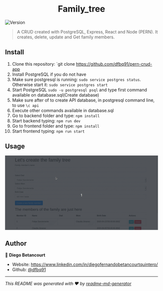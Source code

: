 <h1 align="center">Family_tree</h1>
<p>
  <img alt="Version" src="https://img.shields.io/badge/version-1.2.0-blue.svg?cacheSeconds=2592000" />
</p>

> A CRUD created with PostgreSQL, Express, React and Node (PERN). It creates, delete, update and Get family members.

## Install

1) Clone this repository: `git clone https://github.com/dfbq91/pern-crud-app
2) Install PostgreSQL if you do not have
3) Make sure postgresql is running: `sudo service postgres status`. Otherwise start it: `sudo service postgres start`
4) Start PostgreSQL `sudo -u postgresql psql` and type first command available on database.sql(Create database)
5) Make sure after of to create API database, in postgresql command line, to use `\c api`
6) Execute other commands available in database.sql
7) Go to backend folder and type: `npm install`
8) Start backend typing: `npm run dev`
9) Go to frontend folder and type: `npm install`
10) Start frontend typing: `npm run start`

## Usage

![pern-crud-app](https://github.com/dfbq91/family_tree/blob/master/Family_tree.gif)


## Author

👤 **Diego Betancourt**

* Website: https://www.linkedin.com/in/diegofernandobetancourtquintero/
* Github: [@dfbq91](https://github.com/dfbq91)

***
_This README was generated with ❤️ by [readme-md-generator](https://github.com/kefranabg/readme-md-generator)_
